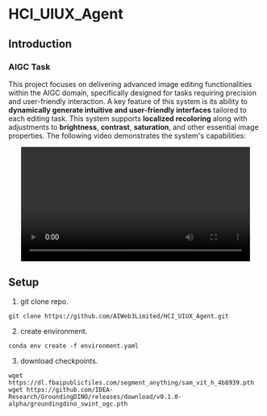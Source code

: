 # HCI_UIUX_Agent
## Introduction
### AIGC Task
This project focuses on delivering advanced image editing functionalities within the AIGC domain, specifically designed for tasks requiring precision and user-friendly interaction. A key feature of this system is its ability to **dynamically generate intuitive and user-friendly interfaces** tailored to each editing task. This system supports **localized recoloring** along with adjustments to **brightness**, **contrast**, **saturation**, and other essential image properties. The following video demonstrates the system's capabilities:

<div style="display: flex; justify-content: center; align-items: center; width: 100%; height: vh;">
  <video style="width: 90%; height: auto;" controls>
    <source src="demo_aigc.mp4" type="video/mp4">
    Your browser does not support the video tag.
  </video>
</div>

## Setup
1. git clone repo.
```
git clone https://github.com/AIWeb3Limited/HCI_UIUX_Agent.git
```
2. create environment.
```
conda env create -f environment.yaml
```
3. download checkpoints. 
```
wget https://dl.fbaipublicfiles.com/segment_anything/sam_vit_h_4b8939.pth
wget https://github.com/IDEA-Research/GroundingDINO/releases/download/v0.1.0-alpha/groundingdino_swint_ogc.pth
```

## 
